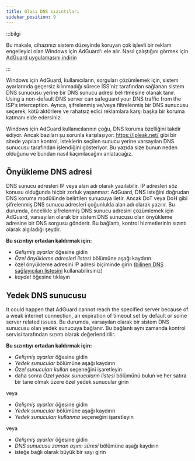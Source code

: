 ```yaml
---
title: Olası DNS sızıntıları
sidebar_position: 9
---
```


:::bilgi

Bu makale, cihazınızı sistem düzeyinde koruyan çok işlevli bir reklam engelleyici olan Windows için AdGuard'ı ele alır. Nasıl çalıştığını görmek için [AdGuard uygulamasını indirin](https://agrd.io/download-kb-adblock)

:::

Windows için AdGuard, kullanıcıların, sorguları çözümlemek için, sistem ayarlarında geçersiz kılınmadığı sürece İSS'niz tarafından sağlanan sistem DNS sunucusu yerine bir DNS sunucu adresi belirtmesine olanak tanır. Using a non-default DNS server can safeguard your DNS traffic from the ISP’s interception. Ayrıca, şifrelenmiş ve/veya filtrelenmiş bir DNS sunucusu seçerek, kötü aktörlere ve rahatsız edici reklamlara karşı başka bir koruma katmanı elde edersiniz.

Windows için AdGuard kullanıcılarının çoğu, DNS koruma özelliğini takdir ediyor. Ancak bazıları şu sorunla karşılaşıyor: https://ipleak.net/ gibi bir sitede yapılan kontrol, isteklerin seçilen sunucu yerine varsayılan DNS sunucusu tarafından işlendiğini gösteriyor. Bu yazıda size bunun neden olduğunu ve bundan nasıl kaçınılacağını anlatacağız.

## Önyükleme DNS adresi

DNS sunucu adresleri IP veya alan adı olarak yazılabilir. IP adresleri söz konusu olduğunda hiçbir zorluk yaşanmaz: AdGuard, DNS isteğini doğrudan DNS koruma modülünde belirtilen sunucuya iletir. Ancak DoT veya DoH gibi şifrelenmiş DNS sunucu adresleri çoğunlukla alan adı olarak yazılır. Bu durumda, öncelikle şifrelenmiş DNS sunucu adresini çözümlemek için AdGuard, varsayılan olarak bir sistem DNS sunucusu olan önyükleme adresine bir DNS sorgusu gönderir. Bu bağlantı, kontrol hizmetlerinin sızıntı olarak algıladığı şeydir.

**Bu sızıntıyı ortadan kaldırmak için:**

- *Gelişmiş ayarlar* öğesine gidin
- *Özel önyükleme adresleri listesi* bölümüne aşağı kaydırın
- özel önyükleme adresini IP adresi biçiminde girin ([bilinen DNS sağlayıcıları listesini](https://adguard-dns.io/kb/general/dns-providers/) kullanabilirsiniz)
- *kaydet* öğesine tıklayın

## Yedek DNS sunucusu

It could happen that AdGuard cannot reach the specified server because of a weak internet connection, an expiration of timeout set by default or some server related issues. Bu durumda, varsayılan olarak bir sistem DNS sunucusu olan yedek sunucuya bağlanır. Bu bağlantı aynı zamanda kontrol servisi tarafından sızıntı olarak değerlendirilir.

**Bu sızıntıyı ortadan kaldırmak için:**

- *Gelişmiş ayarlar* öğesine gidin
- *Yedek sunucular* bölümüne aşağı kaydırın
- *Özel sunucuları kullan* seçeneğini işaretleyin
- daha sonra *Özel yedek sunucuların listesi* bölümünü bulun ve her satıra bir tane olmak üzere özel yedek sunucular girin

veya

- *Gelişmiş ayarlar* öğesine gidin
- *Yedek sunucular* bölümüne aşağı kaydırın
- *Yedek sunucuları kullanma* seçeneğini işaretleyin

veya

- *Gelişmiş ayarlar* öğesine gidin
- *DNS sunucusu zaman aşımı süresi* bölümüne aşağı kaydırın
- isteğe bağlı olarak büyük bir sayı girin
